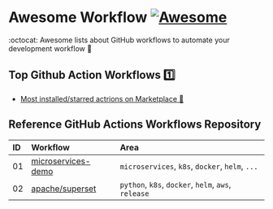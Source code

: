 # Awesome Workflow [![Awesome](https://cdn.rawgit.com/sindresorhus/awesome/d7305f38d29fed78fa85652e3a63e154dd8e8829/media/badge.svg)](https://github.com/sindresorhus/awesome)

:octocat: Awesome lists about GitHub workflows to automate your development workflow 🥰

## Top Github Action Workflows 1️⃣

- [Most installed/starred actrions on Marketplace 🌟](https://github.com/marketplace?category=&type=actions&verification=&query=updated%3A%3E2021-01-01+sort%3Apopularity-desc)

## Reference GitHub Actions Workflows Repository

| ID  | Workflow                                                                                                    | Area                                                |
| :-- | :---------------------------------------------------------------------------------------------------------- | :-------------------------------------------------- |
| 01  | [microservices-demo](https://github.com/GoogleCloudPlatform/microservices-demo/tree/main/.github/workflows) | `microservices`, `k8s`, `docker`, `helm`, `...`     |
| 02  | [apache/superset](https://github.com/apache/superset/tree/master/.github/workflows)                         | `python`, `k8s`, `docker`, `helm`, `aws`, `release` |
